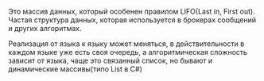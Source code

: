 Это массив данных, который особенен правилом LIFO(Last in, First out). Частая структура данных, которая используется в брокерах сообщений и других алгоритмах.

Реализация от языка к языку может меняться, в действительности в каждом языке уже есть своя очередь, а алгоритмическая сложность зависит от языка, чаще это связанный список, но бывают и динамические массивы(типо List в C#)
